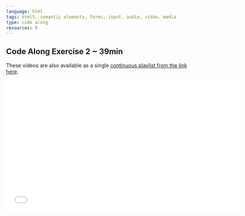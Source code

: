 ```yaml
---
language: html
tags: html5, semantic elements, forms, input, audio, video, media
type: code along
resources: 0
---
```


## Code Along Exercise 2 ~ 39min

These videos are also available as a single [continuous playlist from the link here](https://www.youtube.com/watch?v=lYHcdsF0Iug&list=PLj148bJp5wixh7e887553JmVMqunH5VFH).

<iframe width="640" height="360" src="//www.youtube.com/embed/lYHcdsF0Iug?list=PLj148bJp5wixh7e887553JmVMqunH5VFH" frameborder="0" allowfullscreen></iframe>